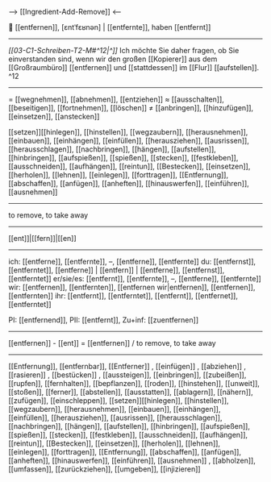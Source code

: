 --> [[Ingredient-Add-Remove]] <--

😤 [[entfernen]], [ɛntˈfɛʁnən] | [[entfernte]], haben [[entfernt]]

---
*[[03-C1-Schreiben-T2-M#^12|^]]* Ich möchte Sie daher fragen, ob Sie einverstanden sind, wenn wir den großen [[Kopierer]] aus dem [[Großraumbüro]] [[entfernen]] und [[stattdessen]] im [[Flur]] [[aufstellen]]. ^12


---
= [[wegnehmen]], [[abnehmen]], [[entziehen]]
≈ [[ausschalten]], [[beseitigen]], [[fortnehmen]], [[löschen]]
≠ [[anbringen]], [[hinzufügen]], [[einsetzen]], [[anstecken]]

[[setzen]][[hinlegen]], [[hinstellen]], [[wegzaubern]], [[herausnehmen]], [[einbauen]], [[einhängen]], [[einfüllen]], [[herausziehen]], [[ausrissen]], [[herausschlagen]], [[nachbringen]], [[hängen]], [[aufstellen]], [[hinbringen]], [[aufspießen]], [[spießen]], [[stecken]], [[festkleben]], [[ausschneiden]], [[aufhängen]], [[reintun]], [[Bestecken]], [[einsetzen]], [[herholen]], [[lehnen]], [[einlegen]], [[forttragen]], [[Entfernung]], [[abschaffen]], [[anfügen]], [[anheften]], [[hinauswerfen]], [[einführen]], [[ausnehmen]]


---
to remove, to take away
 
---
[[ent]]|[[fern]]|[[en]]

---
ich: [[entferne]], [[entfernte]], –, [[entferne]], [[entfernte]]
du: [[entfernst]], [[entferntet]], [[entferne]] | [[entfern]] | [[entferne]], [[entfernst]], [[entferntet]]
er/sie/es: [[entfernt]], [[entfernte]], –, [[entferne]], [[entfernte]]
wir: [[entfernen]], [[entfernten]], [[entfernen wir|entfernen]], [[entfernen]], [[entfernten]]
ihr: [[entfernt]], [[entferntet]], [[entfernt]], [[entfernet]], [[entferntet]]

PI: [[entfernend]], PII: [[entfernt]], Zu+inf: [[zuentfernen]]

---
[[entfernen]] - [[ent]] = [[entfernen]] / to remove, to take away

---
[[Entfernung]], [[entfernbar]], [[Entferner]]
, [[einfügen]]
, [[abziehen]]
, [[rasieren]]
, [[bestücken]]
, [[aussteigen]], [[einbringen]], [[zubeißen]], [[rupfen]], [[fernhalten]], [[bepflanzen]], [[roden]], [[hinstehen]], [[unweit]], [[stoßen]], [[ferner]], [[abstellen]], [[ausstatten]], [[ablagern]], [[nähern]], [[zufügen]], [[einschleppen]],
[[setzen]][[hinlegen]], [[hinstellen]], [[wegzaubern]], [[herausnehmen]], [[einbauen]], [[einhängen]], [[einfüllen]], [[herausziehen]], [[ausrissen]], [[herausschlagen]], [[nachbringen]], [[hängen]], [[aufstellen]], [[hinbringen]], [[aufspießen]], [[spießen]], [[stecken]], [[festkleben]], [[ausschneiden]], [[aufhängen]], [[reintun]], [[Bestecken]], [[einsetzen]], [[herholen]], [[lehnen]], [[einlegen]], [[forttragen]], [[Entfernung]], [[abschaffen]], [[anfügen]], [[anheften]], [[hinauswerfen]], [[einführen]], [[ausnehmen]]
, [[abholzen]], [[umfassen]], [[zurückziehen]], [[umgeben]], [[injizieren]]